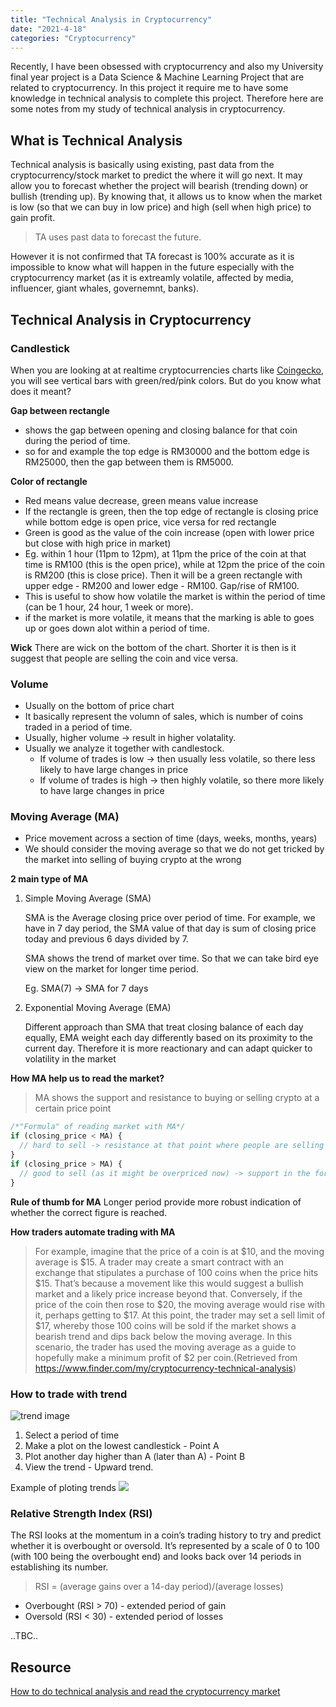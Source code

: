 ```yaml
---
title: "Technical Analysis in Cryptocurrency"
date: "2021-4-18"
categories: "Cryptocurrency"
---
```


<!-- # Technical Analysis in Cryptocurrency -->

Recently, I have been obsessed with cryptocurrency and also my University final year project is a Data Science & Machine Learning Project that are related to cryptocurrency. In this project it require me to have some knowledge in technical analysis to complete this project.
Therefore here are some notes from my study of technical analysis in cryptocurrency.

## What is Technical Analysis

Technical analysis is basically using existing, past data from the cryptocurrency/stock market to predict the where it will go next. It may allow you to forecast whether the project will bearish (trending down) or bullish (trending up). By knowing that, it allows us to know when the market is low (so that we can buy in low price) and high (sell when high price) to gain profit.

> TA uses past data to forecast the future.

However it is not confirmed that TA forecast is 100% accurate as it is impossible to know what will happen in the future especially with the cryptocurrency market (as it is extreamly volatile, affected by media, influencer, giant whales, governemnt, banks).

## Technical Analysis in Cryptocurrency

### Candlestick

When you are looking at at realtime cryptocurrencies charts like [Coingecko](https://www.coingecko.com/en), you will see vertical bars with green/red/pink colors. But do you know what does it meant?

**Gap between rectangle**

- shows the gap between opening and closing balance for that coin during the period of time.
- so for and example the top edge is RM30000 and the bottom edge is RM25000, then the gap between them is RM5000.

**Color of rectangle**

- Red means value decrease, green means value increase
- If the rectangle is green, then the top edge of rectangle is closing price while bottom edge is open price, vice versa for red rectangle
- Green is good as the value of the coin increase (open with lower price but close with high price in market)
- Eg. within 1 hour (11pm to 12pm), at 11pm the price of the coin at that time is RM100 (this is the open price), while at 12pm the price of the coin is RM200 (this is close price). Then it will be a green rectangle with upper edge - RM200 and lower edge - RM100. Gap/rise of RM100.
- This is useful to show how volatile the market is within the period of time (can be 1 hour, 24 hour, 1 week or more).
- if the market is more volatile, it means that the marking is able to goes up or goes down alot within a period of time.

**Wick**
There are wick on the bottom of the chart. Shorter it is then is it suggest that people are selling the coin and vice versa.

### Volume

- Usually on the bottom of price chart
- It basically represent the volumn of sales, which is number of coins traded in a period of time.
- Usually, higher volume -> result in higher volatality.
- Usually we analyze it together with candlestock.
  - If volume of trades is low -> then usually less volatile, so there less likely to have large changes in price
  - If volume of trades is high -> then highly volatile, so there more likely to have large changes in price

### Moving Average (MA)

- Price movement across a section of time (days, weeks, months, years)
- We should consider the moving average so that we do not get tricked by the market into selling of buying crypto at the wrong

**2 main type of MA**

1. Simple Moving Average (SMA)

   SMA is the Average closing price over period of time. For example, we have in 7 day period, the SMA value of that day is sum of closing price today and previous 6 days divided by 7.

   SMA shows the trend of market over time. So that we can take bird eye view on the market for longer time period.

   Eg. SMA(7) -> SMA for 7 days

2. Exponential Moving Average (EMA)

   Different approach than SMA that treat closing balance of each day equally, EMA weight each day differently based on its proximity to the current day.
   Therefore it is more reactionary and can adapt quicker to volatility in the market

**How MA help us to read the market?**

> MA shows the support and resistance to buying or selling crypto at a certain price point

```js
/*"Formula" of reading market with MA*/
if (closing_price < MA) {
  // hard to sell -> resistance at that point where people are selling
}
if (closing_price > MA) {
  // good to sell (as it might be overpriced now) -> support in the form of people buying at that price
}
```

**Rule of thumb for MA**
Longer period provide more robust indication of whether the correct figure is reached.

**How traders automate trading with MA**

> For example, imagine that the price of a coin is at $10, and the moving average is $15. A trader may create a smart contract with an exchange that stipulates a purchase of 100 coins when the price hits $15. That’s because a movement like this would suggest a bullish market and a likely price increase beyond that. Conversely, if the price of the coin then rose to $20, the moving average would rise with it, perhaps getting to $17. At this point, the trader may set a sell limit of $17, whereby those 100 coins will be sold if the market shows a bearish trend and dips back below the moving average. In this scenario, the trader has used the moving average as a guide to hopefully make a minimum profit of \$2 per coin.(Retrieved from https://www.finder.com/my/cryptocurrency-technical-analysis)

### How to trade with trend

![trend image](https://www.finder.com/finder-au/wp-uploads/2018/04/How-to-read-a-trend-line-.jpg?fit=1200)

1. Select a period of time
2. Make a plot on the lowest candlestick - Point A
3. Plot another day higher than A (later than A) - Point B
4. View the trend - Upward trend.

Example of ploting trends
![](https://www.finder.com/finder-au/wp-uploads/2018/04/How-to-relative-strength-index.jpg?fit=1200)

### Relative Strength Index (RSI)

The RSI looks at the momentum in a coin’s trading history to try and predict whether it is overbought or oversold. It’s represented by a scale of 0 to 100 (with 100 being the overbought end) and looks back over 14 periods in establishing its number.

> RSI = (average gains over a 14-day period)/(average losses)

- Overbought (RSI > 70) - extended period of gain
- Oversold (RSI < 30) - extended period of losses

..TBC..

## Resource

[How to do technical analysis and read the cryptocurrency market
](https://www.finder.com/my/cryptocurrency-technical-analysis)
